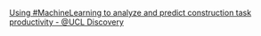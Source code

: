 [Using #MachineLearning to analyze and predict construction task productivity - @UCL Discovery](https://qi.tc/qi/110682)
